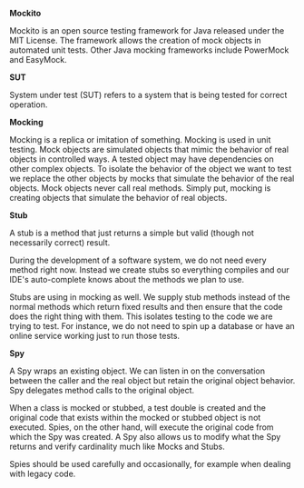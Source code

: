 **Mockito**

Mockito is an open source testing framework for Java released under the MIT License. 
The framework allows the creation of mock objects in automated unit tests. Other 
Java mocking frameworks include PowerMock and EasyMock.

**SUT** 

System under test (SUT) refers to a system that is being tested for correct operation. 

**Mocking**

Mocking is a replica or imitation of something. Mocking is used in unit testing. Mock objects are 
simulated objects that mimic the behavior of real objects in controlled ways. 
A tested object may have dependencies on other complex objects. To isolate the behavior of 
the object we want to test we replace the other objects by mocks that simulate the behavior 
of the real objects. Mock objects never call real methods. Simply put, mocking is creating objects 
that simulate the behavior of real objects.


**Stub**

A stub is a method that just returns a simple but valid (though not necessarily correct) result.

During the development of a software system, we do not need every method right now. Instead we 
create stubs so everything compiles and our IDE's auto-complete knows about the methods 
we plan to use.

Stubs are using in mocking as well. We supply stub methods instead of the normal methods which 
return fixed results and then ensure that the code does the right thing with them. 
This isolates testing to the code we are trying to test. For instance,  we do not need 
to spin up a database or have an online service working just to run those tests.


**Spy**

A Spy wraps an existing object. We can listen in on the conversation between the caller and 
the real object but retain the original object behavior. Spy delegates method calls to the 
original object.

When a class is mocked or stubbed, a test double is created and the original code that exists 
within the mocked or stubbed object is not executed.
Spies, on the other hand, will execute the original code from which the Spy was created. 
A Spy also allows us to modify what the Spy returns and verify cardinality much like Mocks and Stubs.

Spies should be used carefully and occasionally, for example when dealing with legacy code.
